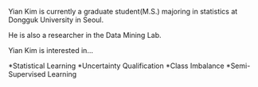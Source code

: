 Yian Kim is currently a graduate student(M.S.) majoring in statistics at Dongguk University in Seoul. 

He is also a researcher in the Data Mining Lab. 

Yian Kim is interested in...

  *Statistical Learning
  *Uncertainty Qualification
  *Class Imbalance
  *Semi-Supervised Learning
